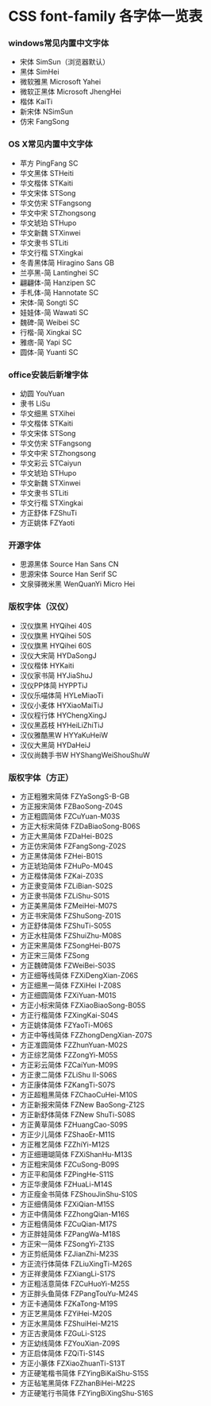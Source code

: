 # CSS font-family 各字体一览表

### windows常见内置中文字体

- 宋体 SimSun（浏览器默认）
- 黑体 SimHei
- 微软雅黑 Microsoft Yahei
- 微软正黑体 Microsoft JhengHei
- 楷体 KaiTi
- 新宋体 NSimSun
- 仿宋 FangSong

### OS X常见内置中文字体

- 苹方 PingFang SC
- 华文黑体 STHeiti
- 华文楷体 STKaiti
- 华文宋体 STSong
- 华文仿宋 STFangsong
- 华文中宋 STZhongsong
- 华文琥珀 STHupo
- 华文新魏 STXinwei
- 华文隶书 STLiti
- 华文行楷 STXingkai
- 冬青黑体简 Hiragino Sans GB
- 兰亭黑-简 Lantinghei SC
- 翩翩体-简 Hanzipen SC
- 手札体-简 Hannotate SC
- 宋体-简 Songti SC
- 娃娃体-简 Wawati SC
- 魏碑-简 Weibei SC
- 行楷-简 Xingkai SC
- 雅痞-简 Yapi SC
- 圆体-简 Yuanti SC

### office安装后新增字体

- 幼圆 YouYuan
- 隶书 LiSu
- 华文细黑 STXihei
- 华文楷体 STKaiti
- 华文宋体 STSong
- 华文仿宋 STFangsong
- 华文中宋 STZhongsong
- 华文彩云 STCaiyun
- 华文琥珀 STHupo
- 华文新魏 STXinwei
- 华文隶书 STLiti
- 华文行楷 STXingkai
- 方正舒体 FZShuTi
- 方正姚体 FZYaoti

### 开源字体

- 思源黑体 Source Han Sans CN
- 思源宋体 Source Han Serif SC
- 文泉驿微米黑 WenQuanYi Micro Hei

### 版权字体（汉仪）

- 汉仪旗黑 HYQihei 40S
- 汉仪旗黑 HYQihei 50S
- 汉仪旗黑 HYQihei 60S
- 汉仪大宋简 HYDaSongJ
- 汉仪楷体 HYKaiti
- 汉仪家书简 HYJiaShuJ
- 汉仪PP体简 HYPPTiJ
- 汉仪乐喵体简 HYLeMiaoTi
- 汉仪小麦体 HYXiaoMaiTiJ
- 汉仪程行体 HYChengXingJ
- 汉仪黑荔枝 HYHeiLiZhiTiJ
- 汉仪雅酷黑W HYYaKuHeiW
- 汉仪大黑简 HYDaHeiJ
- 汉仪尚魏手书W HYShangWeiShouShuW

### 版权字体（方正）

- 方正粗雅宋简体 FZYaSongS-B-GB
- 方正报宋简体 FZBaoSong-Z04S
- 方正粗圆简体 FZCuYuan-M03S
- 方正大标宋简体 FZDaBiaoSong-B06S
- 方正大黑简体 FZDaHei-B02S
- 方正仿宋简体 FZFangSong-Z02S
- 方正黑体简体 FZHei-B01S
- 方正琥珀简体 FZHuPo-M04S
- 方正楷体简体 FZKai-Z03S
- 方正隶变简体 FZLiBian-S02S
- 方正隶书简体 FZLiShu-S01S
- 方正美黑简体 FZMeiHei-M07S
- 方正书宋简体 FZShuSong-Z01S
- 方正舒体简体 FZShuTi-S05S
- 方正水柱简体 FZShuiZhu-M08S
- 方正宋黑简体 FZSongHei-B07S
- 方正宋三简体 FZSong
- 方正魏碑简体 FZWeiBei-S03S
- 方正细等线简体 FZXiDengXian-Z06S
- 方正细黑一简体 FZXiHei I-Z08S
- 方正细圆简体 FZXiYuan-M01S
- 方正小标宋简体 FZXiaoBiaoSong-B05S
- 方正行楷简体 FZXingKai-S04S
- 方正姚体简体 FZYaoTi-M06S
- 方正中等线简体 FZZhongDengXian-Z07S
- 方正准圆简体 FZZhunYuan-M02S
- 方正综艺简体 FZZongYi-M05S
- 方正彩云简体 FZCaiYun-M09S
- 方正隶二简体 FZLiShu II-S06S
- 方正康体简体 FZKangTi-S07S
- 方正超粗黑简体 FZChaoCuHei-M10S
- 方正新报宋简体 FZNew BaoSong-Z12S
- 方正新舒体简体 FZNew ShuTi-S08S
- 方正黄草简体 FZHuangCao-S09S
- 方正少儿简体 FZShaoEr-M11S
- 方正稚艺简体 FZZhiYi-M12S
- 方正细珊瑚简体 FZXiShanHu-M13S
- 方正粗宋简体 FZCuSong-B09S
- 方正平和简体 FZPingHe-S11S
- 方正华隶简体 FZHuaLi-M14S
- 方正瘦金书简体 FZShouJinShu-S10S
- 方正细倩简体 FZXiQian-M15S
- 方正中倩简体 FZZhongQian-M16S
- 方正粗倩简体 FZCuQian-M17S
- 方正胖娃简体 FZPangWa-M18S
- 方正宋一简体 FZSongYi-Z13S
- 方正剪纸简体 FZJianZhi-M23S
- 方正流行体简体 FZLiuXingTi-M26S
- 方正祥隶简体 FZXiangLi-S17S
- 方正粗活意简体 FZCuHuoYi-M25S
- 方正胖头鱼简体 FZPangTouYu-M24S
- 方正卡通简体 FZKaTong-M19S
- 方正艺黑简体 FZYiHei-M20S
- 方正水黑简体 FZShuiHei-M21S
- 方正古隶简体 FZGuLi-S12S
- 方正幼线简体 FZYouXian-Z09S
- 方正启体简体 FZQiTi-S14S
- 方正小篆体 FZXiaoZhuanTi-S13T
- 方正硬笔楷书简体 FZYingBiKaiShu-S15S
- 方正毡笔黑简体 FZZhanBiHei-M22S
- 方正硬笔行书简体 FZYingBiXingShu-S16S